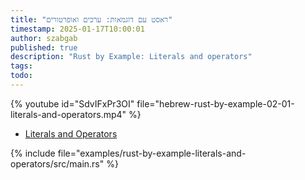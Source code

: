 ```yaml
---
title: "ראסט עם דוגמאות: ערכים ואופרטורים"
timestamp: 2025-01-17T10:00:01
author: szabgab
published: true
description: "Rust by Example: Literals and operators"
tags:
todo:
---
```


{% youtube id="SdvIFxPr3OI" file="hebrew-rust-by-example-02-01-literals-and-operators.mp4" %}

* [Literals and Operators](https://doc.rust-lang.org/stable/rust-by-example/primitives/literals.html)

{% include file="examples/rust-by-example-literals-and-operators/src/main.rs" %}

